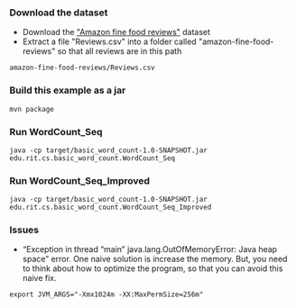 ### Download the dataset
* Download the ["Amazon fine food reviews"](https://www.kaggle.com/snap/amazon-fine-food-reviews/downloads/amazon-fine-food-reviews.zip/2) dataset
* Extract a file "Reviews.csv" into a folder called "amazon-fine-food-reviews" so that all reviews are in this path 
```
amazon-fine-food-reviews/Reviews.csv
``` 

### Build this example as a jar
```
mvn package
```

### Run WordCount_Seq
```
java -cp target/basic_word_count-1.0-SNAPSHOT.jar edu.rit.cs.basic_word_count.WordCount_Seq
```

### Run WordCount_Seq_Improved
```
java -cp target/basic_word_count-1.0-SNAPSHOT.jar edu.rit.cs.basic_word_count.WordCount_Seq_Improved
```

### Issues
- “Exception in thread “main” java.lang.OutOfMemoryError: Java heap space” error. One naive solution is increase the memory. But, you need to think about how to optimize the program, so that you can avoid this naive fix.
```
export JVM_ARGS="-Xmx1024m -XX:MaxPermSize=256m"
```